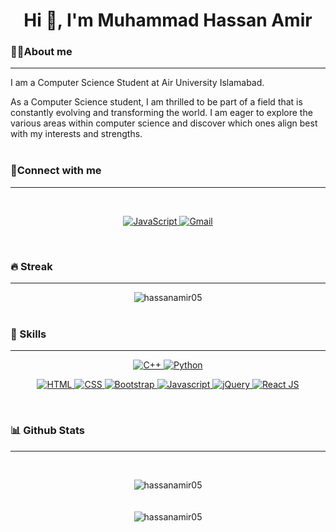 <h1 align="center">Hi 👋, I'm Muhammad Hassan Amir</h1>

<p align="center"></p>

<h3>💁‍♂️About me</h3>
<hr>
<p>I am a Computer Science Student at Air University Islamabad.</p>
As a Computer Science student, I am thrilled to be part of a field that is constantly evolving and transforming the world. I am eager to explore the various areas within computer science and discover which ones align best with my interests and strengths.
<br><br>

<h3 align="left">📱Connect with me</h3>
<hr>
<br>
<p align="center">
	<a href="https://www.linkedin.com/in/muhammadhassanamir/" target="_blank">
		<img alt="JavaScript" src="https://img.shields.io/badge/LinkedIn-0077B5?style=for-the-badge&logo=linkedin&logoColor=white">
	</a>
	<a href="https://mail.google.com/mail/?view=cm&fs=1&to=hassanamir0506@gmail.com" target="_blank">
	     <img alt="Gmail" src="https://img.shields.io/badge/Gmail-%23E34F26?style=for-the-badge&logo=gmail&logoColor=white">
	</a>
</p>
<br>

<h3 align="left">🔥 Streak</h3>
<hr>
<center align="center">
	<img  src="https://github-readme-streak-stats.herokuapp.com/?user=hassanamir05&theme=blue-green" alt="hassanamir05" />
</center>
<br>

<h3 align="left">🚀 Skills</h3>
<hr>
<!-- Center-aligned table -->
<div style="text-align: center;">
	<!-- Programming languages table -->
	<p align="center">
		<a href="https://www.w3schools.com/cpp/" target="_blank">
			<img alt="C++" src="https://img.shields.io/badge/C%2B%2B-00599C?style=for-the-badge&logo=c%2B%2B&logoColor=white">
			<img alt="Python" src="https://img.shields.io/badge/Python-14354C?style=for-the-badge&logo=python&logoColor=white">
		</a>
	</p>
	<!-- Frontend Development table -->
	<p align="center">
		<a href="https://www.w3.org/html/" target="_blank">
			<img alt="HTML" src="https://img.shields.io/badge/HTML5-E34F26?style=for-the-badge&logo=html5&logoColor=white">
			<img alt="CSS" src="https://img.shields.io/badge/CSS3-1572B6?style=for-the-badge&logo=css3&logoColor=white">
			<img alt="Bootstrap" src="https://img.shields.io/badge/Bootstrap-563D7C?style=for-the-badge&logo=bootstrap&logoColor=white">
			<img alt="Javascript" src="https://img.shields.io/badge/JavaScript-323330?style=for-the-badge&logo=javascript&logoColor=F7DF1E">
			<img alt="jQuery" src="https://img.shields.io/badge/jQuery-0769AD?style=for-the-badge&logo=jquery&logoColor=white">
			<img alt="React JS" src="https://img.shields.io/badge/React-20232A?style=for-the-badge&logo=react&logoColor=61DAFB">
		</a>
	</p>
</div>
<br>

<h3 align="left">📊 Github Stats</h3>
<hr>
<p align="center">
	&emsp;
	<center align="center">
		<img align="center" src="https://github-readme-stats.vercel.app/api?username=hassanamir05&theme=blue-green" alt="hassanamir05" />
	</center>
	<br>
	&emsp;
	<center align="center">
		<img align="center" src="https://github-readme-stats.vercel.app/api/top-langs/?username=hassanamir05&theme=blue-green" alt="hassanamir05" />
	</center>
</p>
<br>
